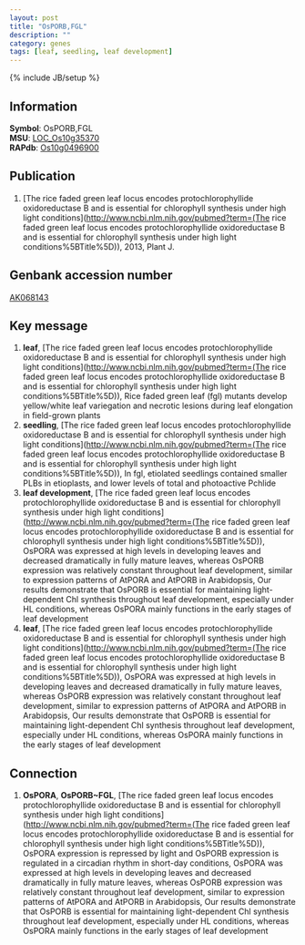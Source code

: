 ```yaml
---
layout: post
title: "OsPORB,FGL"
description: ""
category: genes
tags: [leaf, seedling, leaf development]
---
```

{% include JB/setup %}

## Information
__Symbol__: OsPORB,FGL  
__MSU__: [LOC_Os10g35370](http://rice.plantbiology.msu.edu/cgi-bin/ORF_infopage.cgi?orf=LOC_Os10g35370)  
__RAPdb__: [Os10g0496900](http://rapdb.dna.affrc.go.jp/viewer/gbrowse_details/irgsp1?name=Os10g0496900)  

## Publication
1. [The rice faded green leaf locus encodes protochlorophyllide oxidoreductase B and is essential for chlorophyll synthesis under high light conditions](http://www.ncbi.nlm.nih.gov/pubmed?term=(The rice faded green leaf locus encodes protochlorophyllide oxidoreductase B and is essential for chlorophyll synthesis under high light conditions%5BTitle%5D)), 2013, Plant J.

## Genbank accession number
[AK068143](http://www.ncbi.nlm.nih.gov/nuccore/AK068143)

## Key message
1. __leaf__, [The rice faded green leaf locus encodes protochlorophyllide oxidoreductase B and is essential for chlorophyll synthesis under high light conditions](http://www.ncbi.nlm.nih.gov/pubmed?term=(The rice faded green leaf locus encodes protochlorophyllide oxidoreductase B and is essential for chlorophyll synthesis under high light conditions%5BTitle%5D)),  Rice faded green leaf (fgl) mutants develop yellow/white leaf variegation and necrotic lesions during leaf elongation in field-grown plants
2. __seedling__, [The rice faded green leaf locus encodes protochlorophyllide oxidoreductase B and is essential for chlorophyll synthesis under high light conditions](http://www.ncbi.nlm.nih.gov/pubmed?term=(The rice faded green leaf locus encodes protochlorophyllide oxidoreductase B and is essential for chlorophyll synthesis under high light conditions%5BTitle%5D)),  In fgl, etiolated seedlings contained smaller PLBs in etioplasts, and lower levels of total and photoactive Pchlide
3. __leaf development__, [The rice faded green leaf locus encodes protochlorophyllide oxidoreductase B and is essential for chlorophyll synthesis under high light conditions](http://www.ncbi.nlm.nih.gov/pubmed?term=(The rice faded green leaf locus encodes protochlorophyllide oxidoreductase B and is essential for chlorophyll synthesis under high light conditions%5BTitle%5D)),  OsPORA was expressed at high levels in developing leaves and decreased dramatically in fully mature leaves, whereas OsPORB expression was relatively constant throughout leaf development, similar to expression patterns of AtPORA and AtPORB in Arabidopsis, Our results demonstrate that OsPORB is essential for maintaining light-dependent Chl synthesis throughout leaf development, especially under HL conditions, whereas OsPORA mainly functions in the early stages of leaf development
4. __leaf__, [The rice faded green leaf locus encodes protochlorophyllide oxidoreductase B and is essential for chlorophyll synthesis under high light conditions](http://www.ncbi.nlm.nih.gov/pubmed?term=(The rice faded green leaf locus encodes protochlorophyllide oxidoreductase B and is essential for chlorophyll synthesis under high light conditions%5BTitle%5D)),  OsPORA was expressed at high levels in developing leaves and decreased dramatically in fully mature leaves, whereas OsPORB expression was relatively constant throughout leaf development, similar to expression patterns of AtPORA and AtPORB in Arabidopsis, Our results demonstrate that OsPORB is essential for maintaining light-dependent Chl synthesis throughout leaf development, especially under HL conditions, whereas OsPORA mainly functions in the early stages of leaf development

## Connection
1. __OsPORA__, __OsPORB~FGL__, [The rice faded green leaf locus encodes protochlorophyllide oxidoreductase B and is essential for chlorophyll synthesis under high light conditions](http://www.ncbi.nlm.nih.gov/pubmed?term=(The rice faded green leaf locus encodes protochlorophyllide oxidoreductase B and is essential for chlorophyll synthesis under high light conditions%5BTitle%5D)),  OsPORA expression is repressed by light and OsPORB expression is regulated in a circadian rhythm in short-day conditions, OsPORA was expressed at high levels in developing leaves and decreased dramatically in fully mature leaves, whereas OsPORB expression was relatively constant throughout leaf development, similar to expression patterns of AtPORA and AtPORB in Arabidopsis, Our results demonstrate that OsPORB is essential for maintaining light-dependent Chl synthesis throughout leaf development, especially under HL conditions, whereas OsPORA mainly functions in the early stages of leaf development


